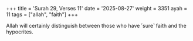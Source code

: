 +++
title = 'Surah 29, Verses 11'
date = '2025-08-27'
weight = 3351
ayah = 11
tags = ["allah", "faith"]
+++

Allah will certainly distinguish between those who have ˹sure˺ faith and the hypocrites.